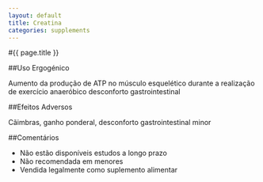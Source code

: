 ```yaml
---
layout: default
title: Creatina
categories: supplements
---
```


#{{ page.title }}

##Uso Ergogénico

Aumento da produção de ATP no músculo esquelético durante a realização de exercício anaeróbico desconforto gastrointestinal

##Efeitos Adversos

Cãimbras, ganho ponderal, desconforto gastrointestinal minor

##Comentários

* Não estão disponíveis estudos a longo prazo
* Não recomendada em menores
* Vendida legalmente como suplemento alimentar